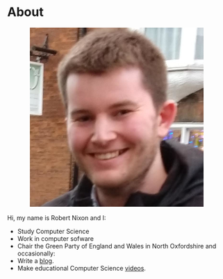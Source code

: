 # About

<center>

![Robert Nixon](/images/robertprofile.jpg)

</center>

Hi, my name is Robert Nixon and I:
- Study Computer Science
- Work in computer sofware
- Chair the Green Party of England and Wales in North Oxfordshire
and occasionally:
- Write a [blog](https://robertjnixon.blogspot.co.uk/).
- Make educational Computer Science [videos](https://computingtutor.net).
